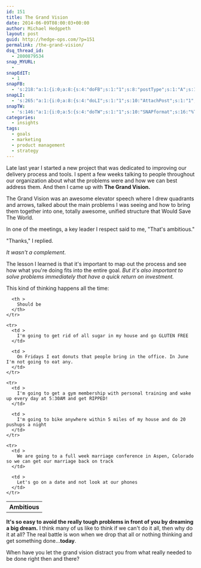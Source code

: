 ```yaml
---
id: 151
title: The Grand Vision
date: 2014-06-09T08:00:03+00:00
author: Michael Hedgpeth
layout: post
guid: http://hedge-ops.com/?p=151
permalink: /the-grand-vision/
dsq_thread_id:
  - 2800879534
snap_MYURL:
  - 
snapEdIT:
  - 1
snapFB:
  - 's:218:"a:1:{i:0;a:8:{s:4:"doFB";s:1:"1";s:8:"postType";s:1:"A";s:10:"AttachPost";s:1:"2";s:10:"SNAPformat";s:16:"%TITLE% - %SURL%";s:9:"isAutoImg";s:1:"A";s:8:"imgToUse";s:0:"";s:9:"isAutoURL";s:1:"A";s:8:"urlToUse";s:0:"";}}";'
snapLI:
  - 's:265:"a:1:{i:0;a:8:{s:4:"doLI";s:1:"1";s:10:"AttachPost";s:1:"1";s:10:"SNAPformat";s:41:"New post has been published on %SITENAME%";s:11:"SNAPformatT";s:18:"New Post - %TITLE%";s:9:"isAutoImg";s:1:"A";s:8:"imgToUse";s:0:"";s:9:"isAutoURL";s:1:"A";s:8:"urlToUse";s:0:"";}}";'
snapTW:
  - 's:146:"a:1:{i:0;a:5:{s:4:"doTW";s:1:"1";s:10:"SNAPformat";s:16:"%TITLE% - %SURL%";s:8:"attchImg";s:1:"1";s:9:"isAutoImg";s:1:"A";s:8:"imgToUse";s:0:"";}}";'
categories:
  - insights
tags:
  - goals
  - marketing
  - product management
  - strategy
---
```

Late last year I started a new project that was dedicated to improving our delivery process and tools. I spent a few weeks talking to people throughout our organization about what the problems were and how we can best address them. And then I came up with **The Grand Vision.**

The Grand Vision was an awesome elevator speech where I drew quadrants and arrows, talked about the main problems I was seeing and how to bring them together into one, totally awesome, unified structure that Would Save The World.

In one of the meetings, a key leader I respect said to me, "That's ambitious."

"Thanks," I replied.

_It wasn't a complement_.<!--more-->

The lesson I learned is that it's important to map out the process and see how what you're doing fits into the entire goal. _But it's also important to solve problems immediately that have a quick return on investment._

This kind of thinking happens all the time:

<div class="table-responsive">
  <table  style="width:100%; "  class="easy-table easy-table-default " border="0">
    <tr>
      <th >
        Ambitious
      </th>
      
      <th >
        Should be
      </th>
    </tr>
    
    <tr>
      <td >
        I'm going to get rid of all sugar in my house and go GLUTEN FREE
      </td>
      
      <td >
        On Fridays I eat donuts that people bring in the office. In June I'm not going to eat any.
      </td>
    </tr>
    
    <tr>
      <td >
        I'm going to get a gym membership with personal training and wake up every day at 5:30AM and get RIPPED!
      </td>
      
      <td >
        I'm going to bike anywhere within 5 miles of my house and do 20 pushups a night
      </td>
    </tr>
    
    <tr>
      <td >
        We are going to a full week marriage conference in Aspen, Colorado so we can get our marriage back on track
      </td>
      
      <td >
        Let's go on a date and not look at our phones
      </td>
    </tr>
  </table>
</div>

**It's so easy to avoid the really tough problems in front of you by dreaming a big dream.** I think many of us like to think if we can't do it all, then why do it at all? The real battle is won when we drop that all or nothing thinking and get something done&#8230;**today**.

When have you let the grand vision distract you from what really needed to be done right then and there?